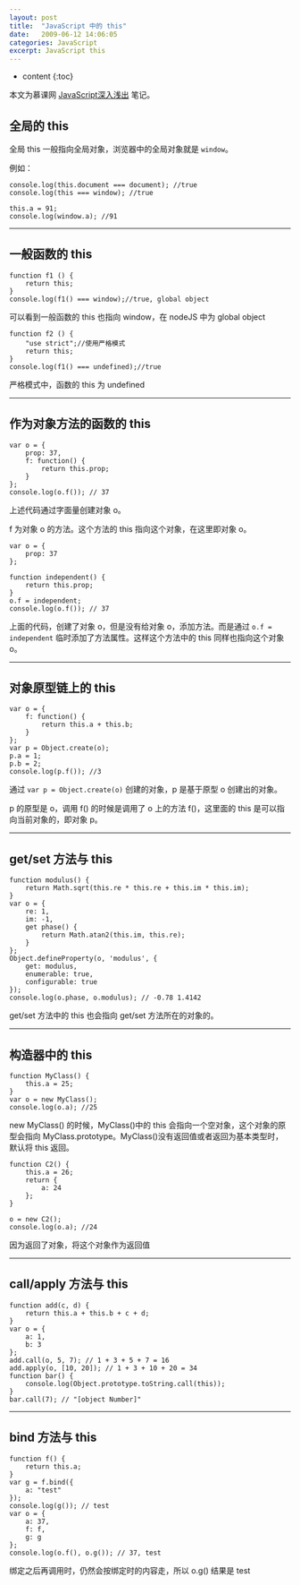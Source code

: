 ```yaml
---
layout: post
title:  "JavaScript 中的 this"
date:   2009-06-12 14:06:05
categories: JavaScript
excerpt: JavaScript this
---
```


* content
{:toc}

本文为慕课网 [JavaScript深入浅出](http://www.imooc.com/learn/277) 笔记。

## 全局的 this

全局 this 一般指向全局对象，浏览器中的全局对象就是 `window`。

例如：

    console.log(this.document === document); //true
    console.log(this === window); //true

    this.a = 91;
    console.log(window.a); //91

---

## 一般函数的 this

    function f1 () {
        return this;
    }
    console.log(f1() === window);//true, global object

可以看到一般函数的 this 也指向 window，在 nodeJS 中为 global object

    function f2 () {
        "use strict";//使用严格模式
        return this;
    }
    console.log(f1() === undefined);//true

严格模式中，函数的 this 为 undefined

---

## 作为对象方法的函数的 this

    var o = {
        prop: 37,
        f: function() {
            return this.prop;
        }
    };
    console.log(o.f()); // 37

上述代码通过字面量创建对象 o。

f 为对象 o 的方法。这个方法的 this 指向这个对象，在这里即对象 o。

    var o = {
        prop: 37
    };

    function independent() {
        return this.prop;
    }
    o.f = independent;
    console.log(o.f()); // 37

上面的代码，创建了对象 o，但是没有给对象 o，添加方法。而是通过 `o.f = independent` 临时添加了方法属性。这样这个方法中的 this 同样也指向这个对象 o。

---

## 对象原型链上的 this

    var o = {
        f: function() {
            return this.a + this.b;
        }
    };
    var p = Object.create(o);
    p.a = 1;
    p.b = 2;
    console.log(p.f()); //3

通过 `var p = Object.create(o)` 创建的对象，p 是基于原型 o 创建出的对象。

p 的原型是 o，调用 f() 的时候是调用了 o 上的方法 f()，这里面的 this 是可以指向当前对象的，即对象 p。

---

## get/set 方法与 this

    function modulus() {
        return Math.sqrt(this.re * this.re + this.im * this.im);
    }
    var o = {
        re: 1,
        im: -1,
        get phase() {
            return Math.atan2(this.im, this.re);
        }
    };
    Object.defineProperty(o, 'modulus', {
        get: modulus,
        enumerable: true,
        configurable: true
    });
    console.log(o.phase, o.modulus); // -0.78 1.4142

get/set 方法中的 this 也会指向 get/set 方法所在的对象的。

---

## 构造器中的 this

    function MyClass() {
        this.a = 25;
    }
    var o = new MyClass();
    console.log(o.a); //25

new MyClass() 的时候，MyClass()中的 this 会指向一个空对象，这个对象的原型会指向 MyClass.prototype。MyClass()没有返回值或者返回为基本类型时，默认将 this 返回。

    function C2() {
        this.a = 26;
        return {
            a: 24
        };
    }

    o = new C2();
    console.log(o.a); //24

因为返回了对象，将这个对象作为返回值

---

## call/apply 方法与 this

    function add(c, d) {
        return this.a + this.b + c + d;
    }
    var o = {
        a: 1,
        b: 3
    };
    add.call(o, 5, 7); // 1 + 3 + 5 + 7 = 16
    add.apply(o, [10, 20]); // 1 + 3 + 10 + 20 = 34
    function bar() {
        console.log(Object.prototype.toString.call(this));
    }
    bar.call(7); // "[object Number]"

---

## bind 方法与 this

    function f() {
        return this.a;
    }
    var g = f.bind({
        a: "test"
    });
    console.log(g()); // test
    var o = {
        a: 37,
        f: f,
        g: g
    };
    console.log(o.f(), o.g()); // 37, test

绑定之后再调用时，仍然会按绑定时的内容走，所以 o.g() 结果是 test




